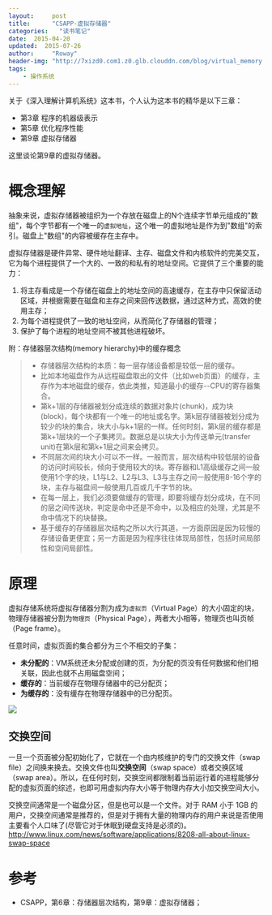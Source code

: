 ```yaml
---
layout:     post
title:      "CSAPP-虚拟存储器"
categories:   "读书笔记"
date:  2015-04-20
updated:  2015-07-26
author:     "Roway"
header-img: "http://7xizd0.com1.z0.glb.clouddn.com/blog/virtual_memory.jpg"
tags: 
    - 操作系统
---
```


关于《深入理解计算机系统》这本书，个人认为这本书的精华是以下三章：

<!-- more -->

* 第3章 程序的机器级表示
* 第5章 优化程序性能
* 第9章 虚拟存储器

这里谈论第9章的虚拟存储器。

# 概念理解
抽象来说，虚拟存储器被组织为一个存放在磁盘上的N个连续字节单元组成的"数组"，每个字节都有一个唯一的`虚拟地址`，这个唯一的虚拟地址是作为到"数组"的索引。磁盘上"数组"的内容被缓存在主存中。

虚拟存储器是硬件异常、硬件地址翻译、主存、磁盘文件和内核软件的完美交互，它为每个进程提供了一个大的、一致的和私有的地址空间。它提供了三个重要的能力：
1. 将主存看成是一个存储在磁盘上的地址空间的高速缓存，在主存中只保留活动区域，并根据需要在磁盘和主存之间来回传送数据，通过这种方式，高效的使用主存；
2. 为每个进程提供了一致的地址空间，从而简化了存储器的管理；
3. 保护了每个进程的地址空间不被其他进程破坏。

附：存储器层次结构(memory hierarchy)中的缓存概念
>* 存储器层次结构的本质：每一层存储设备都是较低一层的缓存。
>* 比如本地磁盘作为从远程磁盘取出的文件（比如web页面）的缓存，主存作为本地磁盘的缓存，依此类推，知道最小的缓存--CPU的寄存器集合。
>* 第k+1层的存储器被划分成连续的数据对象片(chunk)，成为块(block)，每个块都有一个唯一的地址或名字。第k层存储器被划分成为较少的块的集合，块大小与k+1层的一样。任何时刻，第k层的缓存都是第k+1层块的一个子集拷贝。数据总是以块大小为传送单元(transfer unit)在第k层和第k+1层之间来会拷贝。
>* 不同层次间的块大小可以不一样。一般而言，层次结构中较低层的设备的访问时间较长，倾向于使用较大的块。寄存器和L1高级缓存之间一般使用1个字的块，L1与L2、L2与L3、L3与主存之间一般使用8-16个字的块，主存与磁盘间一般使用几百或几千字节的块。
>* 在每一层上，我们必须要做缓存的管理，即要将缓存划分成块，在不同的层之间传送块，判定是命中还是不命中，以及相应的处理，尤其是不命中情况下的块替换。
>* 基于缓存的存储器层次结构之所以大行其道，一方面原因是因为较慢的存储设备更便宜；另一方面是因为程序往往体现局部性，包括时间局部性和空间局部性。

# 原理
虚拟存储系统将虚拟存储器分割为成为`虚拟页`（Virtual Page）的大小固定的块，物理存储器被分割为`物理页`（Physical Page），两者大小相等，物理页也叫页帧（Page frame）。

任意时间，虚拟页面的集合都分为三个不相交的子集：
* **未分配的**：VM系统还未分配或创建的页，为分配的页没有任何数据和他们相关联，因此也就不占用磁盘空间；
* **缓存的**：当前缓存在物理存储器中的已分配页；
* **为缓存的**：没有缓存在物理存储器中的已分配页。

![](http://7xizd0.com1.z0.glb.clouddn.com/blog/VitualMemory-simple.jpg)

## 交换空间

一旦一个页面被分配初始化了，它就在一个由内核维护的专门的交换文件（swap file）之间换来换去。交换文件也叫**交换空间**（swap space）或者交换区域（swap area）。所以，在任何时刻，交换空间都限制着当前运行着的进程能够分配的虚拟页面的综述，也即可用虚拟内存大小等于物理内存大小加交换空间大小。

交换空间通常是一个磁盘分区，但是也可以是一个文件。对于 RAM 小于 1GB 的用户，交换空间通常是推荐的，但是对于拥有大量的物理内存的用户来说是否使用主要看个人口味了(尽管它对于休眠到硬盘支持是必须的)。
http://www.linux.com/news/software/applications/8208-all-about-linux-swap-space

# 参考
* CSAPP，第6章：存储器层次结构，第9章：虚拟存储器；
